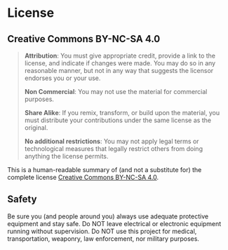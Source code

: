 # License

## Creative Commons BY-NC-SA 4.0

> **Attribution**: You must give appropriate credit, provide a link to the license, and indicate if changes were made. You may do so in any reasonable manner, but not in any way that suggests the licensor endorses you or your use.
>
> **Non Commercial**: You may not use the material for commercial purposes.
>
> **Share Alike**: If you remix, transform, or build upon the material, you must distribute your contributions under the same license as the original.
>
> **No additional restrictions**: You may not apply legal terms or technological measures that legally restrict others from doing anything the license permits.

This is a human-readable summary of (and not a substitute for) the complete license [Creative Commons BY-NC-SA 4.0](https://creativecommons.org/licenses/by-nc-sa/4.0/legalcode).


## Safety
Be sure you (and people around you) always use adequate protective equipment and stay safe. Do NOT leave electrical or electronic equipment running without supervision. Do NOT use this project for medical, transportation, weaponry, law enforcement, nor military purposes.
